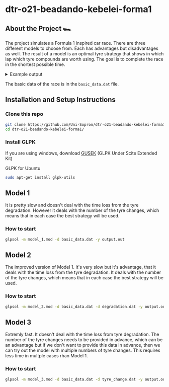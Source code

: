 # dtr-o21-beadando-kebelei-forma1

## About the Project 🏎️

The project simulates a Formula 1 inspired car race. There are three different models to choose from. Each has advantages but disadvantages as well. The result of a model is an optimal tyre strategy that shows in which lap which tyre compounds are worth using. The goal is to complete the race in the shortest possible time.

<details>
<summary>Example output</summary>
<p>

```
Lap tyres:
Start-soft-soft-soft-hard-hard-hard-hard-hard-hard-hard-Finish

Laps where there is a tyre change:
3

Total time: 811.529 second
```

</p>
</details>

The basic data of the race is in the `basic_data.dat` file.

## Installation and Setup Instructions

### Clone this repo

```bash
git clone https://github.com/Uni-Sopron/dtr-o21-beadando-kebelei-forma1.git
cd dtr-o21-beadando-kebelei-forma1/
```

### Install GLPK

If you are using windows, download [GUSEK](http://gusek.sourceforge.net/gusek.html) (GLPK Under Scite Extended Kit)

GLPK for Ubuntu

```bash
sudo apt-get install glpk-utils
```

## Model 1
It is pretty slow and doesn't deal with the time loss from the tyre degradation. However it deals with the number of the tyre changes, which means that in each case the best strategy will be used.

### How to start

```bash
glpsol -m model_1.mod -d basic_data.dat -y output.out
```

## Model 2
The improved version of Model 1. It's very slow but it's advantage, that it deals with the time loss from the tyre degradation. It deals with the number of the tyre changes, which means that in each case the best strategy will be used.

### How to start

```bash
glpsol -m model_2.mod -d basic_data.dat -d degradation.dat -y output.out
```

## Model 3
Extremly fast. It doesn't deal with the time loss from tyre degradation. The number of the tyre changes needs to be provided in advance, which can be an advantage but if we don't want to provide this data in advance, then we can try out the model with multiple numbers of tyre changes. This requires less time in multple cases rhan Model 1.

### How to start

```bash
glpsol -m model_3.mod -d basic_data.dat -d tyre_change.dat -y output.out
```
